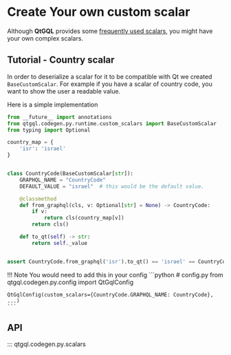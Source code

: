 
# Create Your own custom scalar
Although **QtGQL** provides some [frequently used scalars](./custom_scalars.md), you might have your own complex scalars.

## Tutorial - Country scalar
In order to deserialize a scalar for it to be compatible with Qt we created
`BaseCustomScalar`. For example if you have a scalar of country code, you want to show the user a readable value.

Here is a simple implementation

```python
from __future__ import annotations
from qtgql.codegen.py.runtime.custom_scalars import BaseCustomScalar
from typing import Optional

country_map = {
    'isr': 'israel'
}


class CountryCode(BaseCustomScalar[str]):
    GRAPHQL_NAME = "CountryCode"
    DEFAULT_VALUE = "israel"  # this would be the default value.

    @classmethod
    def from_graphql(cls, v: Optional[str] = None) -> CountryCode:
        if v:
            return cls(country_map[v])
        return cls()

    def to_qt(self) -> str:
        return self._value


assert CountryCode.from_graphql('isr').to_qt() == 'israel' == CountryCode().to_qt()
```
!!! Note
    You would need to add this in your config
    ```python
    # config.py
    from qtgql.codegen.py.config import QtGqlConfig

    QtGqlConfig(custom_scalars={CountryCode.GRAPHQL_NAME: CountryCode}, ...)
    ```

## API

::: qtgql.codegen.py.scalars

